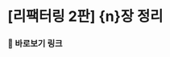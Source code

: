<!-- PR 제목과 동일 - 리팩터링 2판 챕터 숫자 + 제목 -->

# [리팩터링 2판] {n}장 정리

<!-- 기타 느낀점이나 쓰고 싶은 내용이 있다면 자유롭게 기술해주세요 😄 -->

<!-- (선택사항)  노션, 피피티 정리시 바로볼 수 있는 링크-->

### 🔗 바로보기 링크

